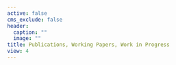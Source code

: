```yaml
---
active: false
cms_exclude: false
header:
  caption: ""
  image: ""
title: Publications, Working Papers, Work in Progress
view: 4
---
```

